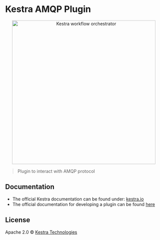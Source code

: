 # Kestra AMQP Plugin

<p align="center">
  <img width="460" src="https://kestra.io/logo.svg"  alt="Kestra workflow orchestrator" />
</p>

> Plugin to interact with AMQP protocol


## Documentation
* The official Kestra documentation can be found under: [kestra.io](https://kestra.io)
* The official documentation for developing a plugin can be found [here](https://kestra.io/plugins/plugin-amqp/)

## License
Apache 2.0 © [Kestra Technologies](https://kestra.io)
